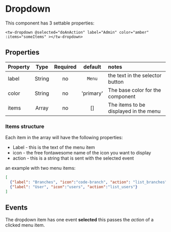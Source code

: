 # Dropdown

This component has 3 settable properties:

```vue
<tw-dropdown @selected="doAnAction" label="Admin" color="amber"  :items="someItems" ></tw-dropdown>
```
## Properties

| Property |  Type  | Required |  default  | notes                                 |
|:---------|:------:|:--------:|:---------:|:--------------------------------------|
| label    | String |    no    |  `Menu`   | the text in the selector button       |
| color    | String |    no    | 'primary' | The base color for the component      |
| items    | Array  |    no    |    []     | The items to be displayed in the menu |

### Items structure
Each item in the array will have the following properties:
* Label - this is the text of the menu item
* icon - the free fontawesome name of the icon you want to display
* action - this is a string that is sent with the selected event

an example with two menu items:
```json
[
  {"label": "Branches", "icon":"code-branch", "action": "list_branches"},
  {"label": "User", "icon":"users", "action":"list_users"}
]
```

## Events
The dropdown item has one event **selected** this passes the _action_ of a clicked menu item.
